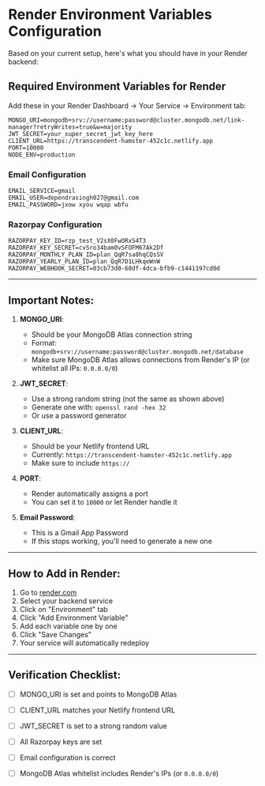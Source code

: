 # Render Environment Variables Configuration

Based on your current setup, here's what you should have in your Render backend:

## Required Environment Variables for Render

Add these in your Render Dashboard → Your Service → Environment tab:

```
MONGO_URI=mongodb+srv://username:password@cluster.mongodb.net/link-manager?retryWrites=true&w=majority
JWT_SECRET=your_super_secret_jwt_key_here
CLIENT_URL=https://transcendent-hamster-452c1c.netlify.app
PORT=10000
NODE_ENV=production
```

### Email Configuration
```
EMAIL_SERVICE=gmail
EMAIL_USER=dependrasingh027@gmail.com
EMAIL_PASSWORD=jxow xyou wqap wbfu
```

### Razorpay Configuration
```
RAZORPAY_KEY_ID=rzp_test_V2sX0FwORxS4T3
RAZORPAY_KEY_SECRET=cvSro34bam0vSFOFM67Ak2Df
RAZORPAY_MONTHLY_PLAN_ID=plan_QqR7sa8hqCQsSV
RAZORPAY_YEARLY_PLAN_ID=plan_QqR7D1LHkqeWnW
RAZORPAY_WEBHOOK_SECRET=03cb73d0-68df-4dca-bfb9-c1441197cd0d
```

---

## Important Notes:

1. **MONGO_URI**: 
   - Should be your MongoDB Atlas connection string
   - Format: `mongodb+srv://username:password@cluster.mongodb.net/database`
   - Make sure MongoDB Atlas allows connections from Render's IP (or whitelist all IPs: `0.0.0.0/0`)

2. **JWT_SECRET**: 
   - Use a strong random string (not the same as shown above)
   - Generate one with: `openssl rand -hex 32`
   - Or use a password generator

3. **CLIENT_URL**: 
   - Should be your Netlify frontend URL
   - Currently: `https://transcendent-hamster-452c1c.netlify.app`
   - Make sure to include `https://`

4. **PORT**: 
   - Render automatically assigns a port
   - You can set it to `10000` or let Render handle it

5. **Email Password**: 
   - This is a Gmail App Password
   - If this stops working, you'll need to generate a new one

---

## How to Add in Render:

1. Go to [render.com](https://render.com)
2. Select your backend service
3. Click on "Environment" tab
4. Click "Add Environment Variable"
5. Add each variable one by one
6. Click "Save Changes"
7. Your service will automatically redeploy

---

## Verification Checklist:

- [ ] MONGO_URI is set and points to MongoDB Atlas
- [ ] CLIENT_URL matches your Netlify frontend URL
- [ ] JWT_SECRET is set to a strong random value
- [ ] All Razorpay keys are set
- [ ] Email configuration is correct
- [ ] MongoDB Atlas whitelist includes Render's IPs (or `0.0.0.0/0`)

